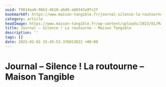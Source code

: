 ```yaml
---
uuid: f9814aa9-96b3-4610-abd9-a60343a9fc2f
bookmarkOf: https://www.maison-tangible.fr/journal-silence-la-routourne
category: article
headImage: https://www.maison-tangible.fr/wp-content/uploads/2023/01/MaisonTangible_Journal_Bilan2022_Header-3.jpg
title: Journal – Silence ! La routourne – Maison Tangible
description: ''
tags: []
date: 2023-02-01 15:45:53.376013822 +00:00
---
```

# Journal – Silence ! La routourne – Maison Tangible

